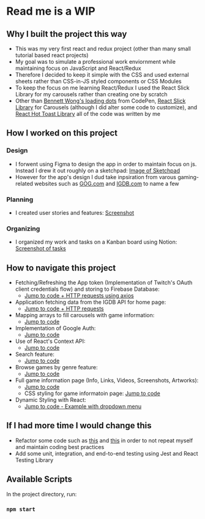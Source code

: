 # Read me is a WIP

## Why I built the project this way

* This was my very first react and redux project (other than many small tutorial based react projects)
* My goal was to simulate a professional work enviornment while maintaining focus on JavaScript and React/Redux
* Therefore I decided to keep it simple with the CSS and used external sheets rather than CSS-in-JS styled components or CSS Modules
* To keep the focus on me learning React/Redux I used the React Slick Library for my carousels rather than creating one by scratch
* Other than [Bennett Wong's loading dots](https://codepen.io/bennett/pen/GjRPdk) from CodePen, [React Slick Library](https://react-slick.neostack.com/) for Carousels (although I did alter some code to customize), and [React Hot Toast Library](https://react-hot-toast.com/) all of the code was written by me 

## How I worked on this project

### Design

* I forwent using Figma to design the app in order to maintain focus on js. Instead I drew it out roughly on a sketchpad: [Image of Sketchpad]() 
* However for the app's design I dud take inpsiration from varous gaming-related websites such as [GOG.com](https://www.gog.com/) and [IGDB.com](https://www.igdb.com/games/the-legend-of-zelda-breath-of-the-wild) to name a few

### Planning 
* I created user stories and features: [Screenshot](https://raw.githubusercontent.com/rbhogal/game-save-app/main/screenshots/game-save-user-stories-features.png)

### Organizing
* I organized my work and tasks on a Kanban board using Notion: [Screenshot of tasks](https://raw.githubusercontent.com/rbhogal/game-save-app/main/screenshots/game-save-kanban-board-tasks.png)

## How to navigate this project

* Fetching/Refreshing the App token (Implementation of Twitch's OAuth client credentials flow) and storing to Firebase Database: 
  * [Jump to code + HTTP requests using axios](src/app/getAppToken.js)
* Application fetching data from the IGDB API for home page: 
  * [Jump to code + HTTP requests](src/components/Home.js)
* Mapping arrays to fill carousels with game information: 
  * [Jump to code](src/components/carousels/GamesHorizontalScroll.js)
* Implementation of Google Auth: 
  * [Jump to code](src/components/navbar/GoogleAuth.js)
* Use of React's Context API: 
  * [Jump to code](src/store/auth-context.js)
* Search feature: 
  * [Jump to code](src/components/navbar/searchbox/SearchBox.js)
* Browse games by genre feature: 
  * [Jump to code](src/components/GameListGenre.js)
* Full game information page (Info, Links, Videos, Screenshots, Artworks): 
  * [Jump to code](src/components/game/Game.js)
  * CSS styling for game informatoin page: [Jump to code](src/components/game/Game.css)
* Dynamic Styling with React: 
  * [Jump to code - Example with dropdown menu](https://github.com/rbhogal/game-save-app/blob/692245f90cf8a7f1730671039f3dfaf96a0e937c/src/components/navbar/searchbox/SearchBox.js#L25)

## If I had more time I would change this

* Refactor some code such as [this](https://github.com/rbhogal/game-save-app/blob/main/src/components/Home.js#L151) and [this](https://github.com/rbhogal/game-save-app/blob/692245f90cf8a7f1730671039f3dfaf96a0e937c/src/components/SavedGames.js#L57) in order to not repeat myself and maintain coding best practices
* Add some unit, integration, and end-to-end testing using Jest and React Testing Library

## Available Scripts

In the project directory, run:

### `npm start`
